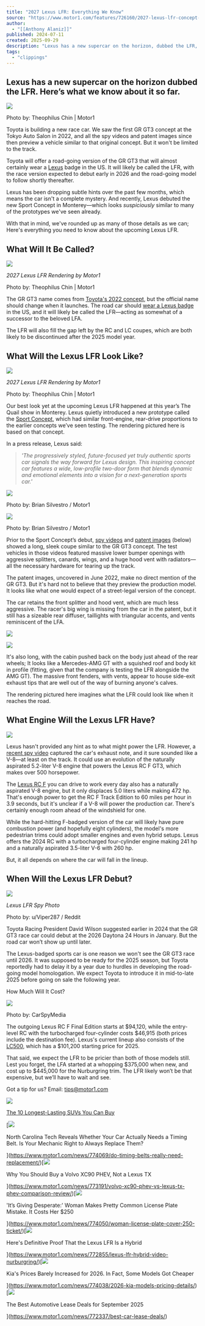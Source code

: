 ```yaml
---
title: "2027 Lexus LFR: Everything We Know"
source: "https://www.motor1.com/features/726160/2027-lexus-lfr-concept-horsepower-price-details-debut/"
author:
  - "[[Anthony Alaniz]]"
published: 2024-07-11
created: 2025-09-29
description: "Lexus has a new supercar on the horizon, dubbed the LFR, debuting sometime in 2026. Here’s what we know about it so far."
tags:
  - "clippings"
---
```

## Lexus has a new supercar on the horizon dubbed the LFR. Here’s what we know about it so far.

![](https://cdn.motor1.com/images/mgl/L3XeVm/s5/2027-lexus-lfr-rendering-by-motor1.webp)

Photo by: Theophilus Chin | Motor1

Toyota is building a new race car. We saw the first GR GT3 concept at the Tokyo Auto Salon in 2022, and all the spy videos and patent images since then preview a vehicle similar to that original concept. But it won't be limited to the track.

Toyota will offer a road-going version of the GR GT3 that will almost certainly wear a [Lexus](https://www.motor1.com/lexus/) badge in the US. It will likely be called the LFR, with the race version expected to debut early in 2026 and the road-going model to follow shortly thereafter.

Lexus has been dropping subtle hints over the past few months, which means the car isn't a complete mystery. And recently, Lexus debuted the new Sport Concept in Monterey—which looks *suspiciously* similar to many of the prototypes we've seen already.

With that in mind, we've rounded up as many of those details as we can; Here's everything you need to know about the upcoming Lexus LFR.

## What Will It Be Called?

![](https://cdn.motor1.com/images/mgl/JOVJj6/s5/2027-lexus-lfr-rendering-by-motor1.webp)

*2027 Lexus LFR Rendering by Motor1*

Photo by: Theophilus Chin | Motor1

The GR GT3 name comes from [Toyota's 2022 concept](https://www.motor1.com/news/559184/toyota-gr-gt3-concept-teaser/), but the official name should change when it launches. The road car should [wear a Lexus badge](https://www.motor1.com/news/673248/toyota-gr-gt3-lexus-road-car/) in the US, and it will likely be called the LFR—acting as somewhat of a successor to the beloved LFA.

The LFR will also fill the gap left by the RC and LC coupes, which are both likely to be discontinued after the 2025 model year.

## What Will the Lexus LFR Look Like?

![](https://cdn.motor1.com/images/mgl/nAqOo1/s5/2027-lexus-lfr-rendering-by-motor1.webp)

*2027 Lexus LFR Rendering by Motor1*

Photo by: Theophilus Chin | Motor1

Our best look yet at the upcoming Lexus LFR happened at this year’s The Quail show in Monterey. Lexus quietly introduced a new prototype called the [Sport Concept](https://www.motor1.com/news/769120/lexus-sport-concept-monterey-car-week/), which had similar front-engine, rear-drive proportions to the earlier concepts we’ve seen testing. The rendering pictured here is based on that concept.

In a press release, Lexus said:

> *'The progressively styled, future-focused yet truly authentic sports car signals the way forward for Lexus design. This inspiring concept car features a wide, low-profile two-door form that blends dynamic and emotional elements into a vision for a next-generation sports car.'*

![](https://cdn.motor1.com/images/mgl/7Z3ObW/s5/lexus-sport-concept-live-photos.webp)

Photo by: Brian Silvestro / Motor1

![](https://cdn.motor1.com/images/mgl/QeKzR3/s5/lexus-sport-concept-live-photos.webp)

Photo by: Brian Silvestro / Motor1

Prior to the Sport Concept’s debut, [spy videos](https://www.motor1.com/news/763506/lexus-lfr-california-spy-video-colorado-spy-photos/) and [patent images](https://www.motor1.com/news/594710/toyota-gr-gt3-patent-images/) (below) showed a long, sleek coupe similar to the GR GT3 concept. The test vehicles in those videos featured massive lower bumper openings with aggressive splitters, canards, wings, and a huge hood vent with radiators—all the necessary hardware for tearing up the track.

The patent images, uncovered in June 2022, make no direct mention of the GR GT3. But it's hard not to believe that they preview the production model. It looks like what one would expect of a street-legal version of the concept.

The car retains the front splitter and hood vent, which are much less aggressive. The racer's big wing is missing from the car in the patent, but it still has a sizeable rear diffuser, taillights with triangular accents, and vents reminiscent of the LFA.

![](https://cdn.motor1.com/images/mgl/3WWjvK/s5/toyota-gr-gt3-patent-images.webp)

![](https://cdn.motor1.com/images/mgl/OooKeR/s5/toyota-gr-gt3-patent-images.webp)

It's also long, with the cabin pushed back on the body just ahead of the rear wheels; It looks like a Mercedes-AMG GT with a squished roof and body kit in profile (fitting, given that the company is testing the LFR alongside the AMG GT). The massive front fenders, with vents, appear to house side-exit exhaust tips that are well out of the way of burning anyone's calves.

The rendering pictured here imagines what the LFR could look like when it reaches the road.

## What Engine Will the Lexus LFR Have?

![](https://cdn.motor1.com/images/mgl/E6WpLz/s5/lexus-rc-f-enthusiast-and-emotional-touring-jdm.webp)

Lexus hasn't provided any hint as to what might power the LFR. However, a [recent spy video](https://www.motor1.com/news/721512/toyota-gr-gt3-spa-francorchamps/) captured the car's exhaust note, and it sure sounded like a V-8—at least on the track. It could use an evolution of the naturally aspirated 5.2-liter V-8 engine that powers the Lexus RC F GT3, which makes over 500 horsepower.

The [Lexus RC F](https://www.motor1.com/lexus/rc-f/) you can drive to work every day also has a naturally aspirated V-8 engine, but it only displaces 5.0 liters while making 472 hp. That's enough power to get the RC F Track Edition to 60 miles per hour in 3.9 seconds, but it's unclear if a V-8 will power the production car. There's certainly enough room ahead of the windshield for one.

While the hard-hitting F-badged version of the car will likely have pure combustion power (and hopefully eight cylinders), the model's more pedestrian trims could adopt smaller engines and even hybrid setups. Lexus offers the 2024 RC with a turbocharged four-cylinder engine making 241 hp and a naturally aspirated 3.5-liter V-6 with 260 hp.

But, it all depends on where the car will fall in the lineup.

## When Will the Lexus LFR Debut?

![](https://cdn.motor1.com/images/mgl/jl0V9N/s5/lexus-lfr-prototype-caught-testing-in-colorado.webp)

*Lexus LFR Spy Photo*

Photo by: u/Viper287 / Reddit

Toyota Racing President David Wilson suggested earlier in 2024 that the GR GT3 race car could debut at the 2026 Daytona 24 Hours in January. But the road car won’t show up until later.

The Lexus-badged sports car is one reason we won't see the GR GT3 race until 2026. It was supposed to be ready for the 2025 season, but Toyota reportedly had to delay it by a year due to hurdles in developing the road-going model homologation. We expect Toyota to introduce it in mid-to-late 2025 before going on sale the following year.

How Much Will It Cost?

![](https://cdn.motor1.com/images/mgl/vxnNMR/s5/lexus-lfr.webp)

Photo by: CarSpyMedia

The outgoing Lexus RC F Final Edition starts at $94,120, while the entry-level RC with the turbocharged four-cylinder costs $46,915 (both prices include the destination fee). Lexus's current lineup also consists of the [LC500](https://www.motor1.com/lexus/lc-500/), which has a $101,200 starting price for 2025.

That said, we expect the LFR to be pricier than both of those models still. Lest you forget, the LFA started at a whopping $375,000 when new, and cost up to $445,000 for the Nurburgring trim. The LFR likely won’t be that expensive, but we’ll have to wait and see.

Got a tip for us? Email: [tips@motor1.com](https://www.motor1.com/features/726160/2027-lexus-lfr-concept-horsepower-price-details-debut/)

[![](https://cdn.motor1.com/images/mgl/P3MMGL/s6/longest-lasting-suvs.webp)](https://www.motor1.com/news/773477/longest-lasting-suvs/)

[The 10 Longest-Lasting SUVs You Can Buy](https://www.motor1.com/news/773477/longest-lasting-suvs/)

[![](https://cdn.motor1.com/images/mgl/9mp89m/s6/timing-belt.webp)

North Carolina Tech Reveals Whether Your Car Actually Needs a Timing Belt. Is Your Mechanic Right to Always Replace Them?

](https://www.motor1.com/news/774069/do-timing-belts-really-need-replacement/)[![](https://cdn.motor1.com/images/mgl/jlRwq7/s6/volvo-xc90-phev-vs-lexus-tx-phev-why-buy-review.webp)

Why You Should Buy a Volvo XC90 PHEV, Not a Lexus TX

](https://www.motor1.com/news/773191/volvo-xc90-phev-vs-lexus-tx-phev-comparison-review/)[![](https://cdn.motor1.com/images/mgl/2N22Px/s6/woman-makes-pretty-common-license-plate-mistake.-it-costs-her-250.webp)

'It’s Giving Desperate:' Woman Makes Pretty Common License Plate Mistake. It Costs Her $250

](https://www.motor1.com/news/774050/woman-license-plate-cover-250-ticket/)[![](https://cdn.motor1.com/images/mgl/eozKwN/s6/lexus-lfr-nurburgring-hybrid-spy-video.webp)

Here's Definitive Proof That the Lexus LFR Is a Hybrid

](https://www.motor1.com/news/772855/lexus-lfr-hybrid-video-nurburgring/)[![](https://cdn.motor1.com/images/mgl/OoJmeY/s6/2026-kia-seltos-grille.webp)

Kia's Prices Barely Increased for 2026. In Fact, Some Models Got Cheaper

](https://www.motor1.com/news/774038/2026-kia-models-pricing-details/)[![](https://cdn.motor1.com/images/mgl/2N2Lgx/s6/september-2025-best-car-lease-deals.webp)

The Best Automotive Lease Deals for September 2025

](https://www.motor1.com/news/772337/best-car-lease-deals/)